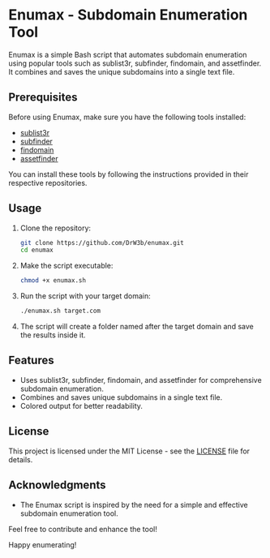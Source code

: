 # Enumax - Subdomain Enumeration Tool

Enumax is a simple Bash script that automates subdomain enumeration using popular tools such as sublist3r, subfinder, findomain, and assetfinder. It combines and saves the unique subdomains into a single text file.

## Prerequisites

Before using Enumax, make sure you have the following tools installed:

- [sublist3r](https://github.com/aboul3la/Sublist3r)
- [subfinder](https://github.com/projectdiscovery/subfinder)
- [findomain](https://github.com/Edu4rdSHL/findomain)
- [assetfinder](https://github.com/tomnomnom/assetfinder)

You can install these tools by following the instructions provided in their respective repositories.

## Usage

1. Clone the repository:

    ```bash
    git clone https://github.com/DrW3b/enumax.git
    cd enumax
    ```

2. Make the script executable:

    ```bash
    chmod +x enumax.sh
    ```

3. Run the script with your target domain:

    ```bash
    ./enumax.sh target.com
    ```

4. The script will create a folder named after the target domain and save the results inside it.

## Features

- Uses sublist3r, subfinder, findomain, and assetfinder for comprehensive subdomain enumeration.
- Combines and saves unique subdomains in a single text file.
- Colored output for better readability.

## License

This project is licensed under the MIT License - see the [LICENSE](LICENSE) file for details.

## Acknowledgments

- The Enumax script is inspired by the need for a simple and effective subdomain enumeration tool.

Feel free to contribute and enhance the tool!

Happy enumerating!
